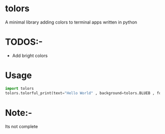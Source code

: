 # tolors
A minimal library adding colors to terminal apps written in python

# TODOS:-

- Add bright colors

# Usage

```python
import tolors
tolors.tolorful_print(text="Hello World" , background=tolors.BLUEB , foreground=tolors.REDF)
```

# Note:-

Its not complete
